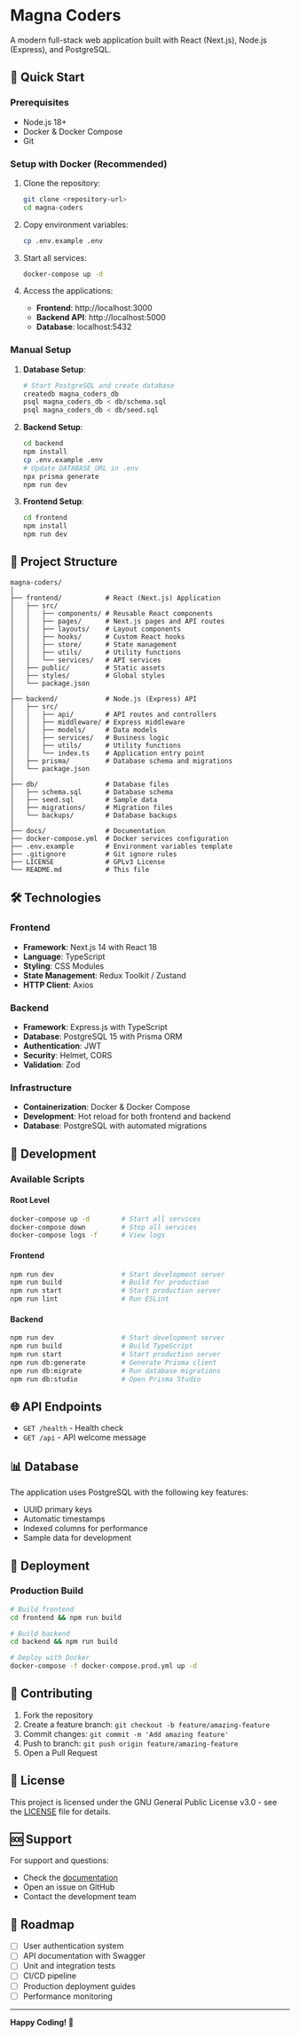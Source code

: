 # Magna Coders

A modern full-stack web application built with React (Next.js), Node.js (Express), and PostgreSQL.

## 🚀 Quick Start

### Prerequisites
- Node.js 18+ 
- Docker & Docker Compose
- Git

### Setup with Docker (Recommended)
1. Clone the repository:
   ```bash
   git clone <repository-url>
   cd magna-coders
   ```

2. Copy environment variables:
   ```bash
   cp .env.example .env
   ```

3. Start all services:
   ```bash
   docker-compose up -d
   ```

4. Access the applications:
   - **Frontend**: http://localhost:3000
   - **Backend API**: http://localhost:5000
   - **Database**: localhost:5432

### Manual Setup
1. **Database Setup**:
   ```bash
   # Start PostgreSQL and create database
   createdb magna_coders_db
   psql magna_coders_db < db/schema.sql
   psql magna_coders_db < db/seed.sql
   ```

2. **Backend Setup**:
   ```bash
   cd backend
   npm install
   cp .env.example .env
   # Update DATABASE_URL in .env
   npx prisma generate
   npm run dev
   ```

3. **Frontend Setup**:
   ```bash
   cd frontend
   npm install
   npm run dev
   ```

## 📁 Project Structure

```
magna-coders/
│
├── frontend/           # React (Next.js) Application
│   ├── src/
│   │   ├── components/ # Reusable React components
│   │   ├── pages/      # Next.js pages and API routes
│   │   ├── layouts/    # Layout components
│   │   ├── hooks/      # Custom React hooks
│   │   ├── store/      # State management
│   │   ├── utils/      # Utility functions
│   │   └── services/   # API services
│   ├── public/         # Static assets
│   ├── styles/         # Global styles
│   └── package.json
│
├── backend/            # Node.js (Express) API
│   ├── src/
│   │   ├── api/        # API routes and controllers
│   │   ├── middleware/ # Express middleware
│   │   ├── models/     # Data models
│   │   ├── services/   # Business logic
│   │   ├── utils/      # Utility functions
│   │   └── index.ts    # Application entry point
│   ├── prisma/         # Database schema and migrations
│   └── package.json
│
├── db/                 # Database files
│   ├── schema.sql      # Database schema
│   ├── seed.sql        # Sample data
│   ├── migrations/     # Migration files
│   └── backups/        # Database backups
│
├── docs/               # Documentation
├── docker-compose.yml  # Docker services configuration
├── .env.example        # Environment variables template
├── .gitignore          # Git ignore rules
├── LICENSE             # GPLv3 License
└── README.md           # This file
```

## 🛠 Technologies

### Frontend
- **Framework**: Next.js 14 with React 18
- **Language**: TypeScript
- **Styling**: CSS Modules
- **State Management**: Redux Toolkit / Zustand
- **HTTP Client**: Axios

### Backend
- **Framework**: Express.js with TypeScript
- **Database**: PostgreSQL 15 with Prisma ORM
- **Authentication**: JWT
- **Security**: Helmet, CORS
- **Validation**: Zod

### Infrastructure
- **Containerization**: Docker & Docker Compose
- **Development**: Hot reload for both frontend and backend
- **Database**: PostgreSQL with automated migrations

## 🔧 Development

### Available Scripts

#### Root Level
```bash
docker-compose up -d        # Start all services
docker-compose down         # Stop all services
docker-compose logs -f      # View logs
```

#### Frontend
```bash
npm run dev                 # Start development server
npm run build               # Build for production
npm run start               # Start production server
npm run lint                # Run ESLint
```

#### Backend
```bash
npm run dev                 # Start development server
npm run build               # Build TypeScript
npm run start               # Start production server
npm run db:generate         # Generate Prisma client
npm run db:migrate          # Run database migrations
npm run db:studio           # Open Prisma Studio
```

## 🌐 API Endpoints

- `GET /health` - Health check
- `GET /api` - API welcome message

## 📊 Database

The application uses PostgreSQL with the following key features:
- UUID primary keys
- Automatic timestamps
- Indexed columns for performance
- Sample data for development

## 🚀 Deployment

### Production Build
```bash
# Build frontend
cd frontend && npm run build

# Build backend
cd backend && npm run build

# Deploy with Docker
docker-compose -f docker-compose.prod.yml up -d
```

## 🤝 Contributing

1. Fork the repository
2. Create a feature branch: `git checkout -b feature/amazing-feature`
3. Commit changes: `git commit -m 'Add amazing feature'`
4. Push to branch: `git push origin feature/amazing-feature`
5. Open a Pull Request

## 📝 License

This project is licensed under the GNU General Public License v3.0 - see the [LICENSE](LICENSE) file for details.

## 🆘 Support

For support and questions:
- Check the [documentation](docs/)
- Open an issue on GitHub
- Contact the development team

## 🎯 Roadmap

- [ ] User authentication system
- [ ] API documentation with Swagger
- [ ] Unit and integration tests
- [ ] CI/CD pipeline
- [ ] Production deployment guides
- [ ] Performance monitoring

---

**Happy Coding! 🚀**